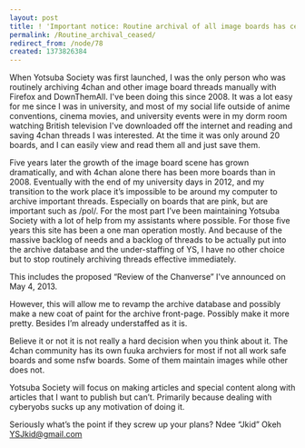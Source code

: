 ```yaml
---
layout: post
title: ! 'Important notice: Routine archival of all image boards has ceased'
permalink: /Routine_archival_ceased/
redirect_from: /node/78
created: 1373826384
---
```

When Yotsuba Society was first launched, I was the only person who was routinely archiving 4chan and other image board threads manually with Firefox and DownThemAll. I've been doing this since 2008. It was a lot easy for me since I was in university, and most of my social life outside of anime conventions, cinema movies, and university events were in my dorm room watching British television I've downloaded off the internet and reading and saving 4chan threads I was interested. At the time it was only around 20 boards, and I can easily view and read them all and just save them. 

Five years later the growth of the image board scene has grown dramatically, and with 4chan alone there has been more boards than in 2008. Eventually with the end of my university days in 2012, and my transition to the work place it’s impossible to be around my computer to archive important threads. Especially on boards that are pink, but are important such as /pol/.
For the most part I’ve been maintaining Yotsuba Society with a lot of help from my assistants where possible. For those five years this site has been a one man operation mostly. And because of the massive backlog of needs and a backlog of threads to be actually put into the archive database and the under-staffing of YS, I have no other choice but to stop routinely archiving threads effective immediately. 

This includes the proposed “Review of the Chanverse” I've announced on May 4, 2013. 

However, this will allow me to revamp the archive database and possibly make a new coat of paint for the archive front-page. Possibly make it more pretty. Besides I’m already understaffed as it is.

Believe it or not it is not really a hard decision when you think about it. The 4chan community has its own fuuka archviers for most if not all work safe boards and some nsfw boards. Some of them maintain images while other does not.

Yotsuba Society will focus on making articles and special content along with articles that I want to publish but can’t. Primarily because dealing with cyberyobs sucks up any motivation of doing it. 

Seriously what’s the point if they screw up your plans? 
Ndee “Jkid” Okeh
YSJkid@gmail.com
